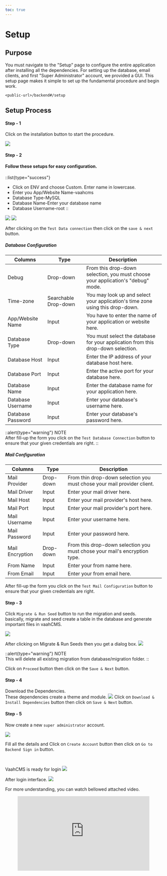 ```yaml
---
toc: true
---
```


# Setup


## Purpose

You must navigate to the "Setup" page to configure the 
entire application after installing all the dependencies.
For setting up the database, email clients, 
and first "Super Administrator" account, we provided a GUI. 
This setup page makes it simple to set up the fundamental procedure 
and begin work.

`<public-url>/backend#/setup`

## Setup Process

#### Step - 1

Click on the installation button to start the procedure.

<img src="/images/vaahcms-two/setup/install1.png">


#### Step - 2
#### Follow these setups for easy configuration.
::list{type="success"}
- Click on ENV and choose Custom. Enter name in lowercase.
- Enter you App/Website Name-vaahcms
- Database Type-MySQL
- Database Name-Enter your database name
- Database Username-root
::

<img src="/images/vaahcms-two/setup/custom.png">

<img src="/images/vaahcms-two/setup/test.png">

After clicking on the ```Test Data connection``` then click on the ```save & next``` button.

##### Database Configuration

| Columns    | Type  | Description                                                  |
| ------------- | -----|------------------------------------------------------- |
| Debug | Drop-down | From this drop-down selection, you must choose your application's "debug" mode. |
| Time-zone | Searchable Drop-down | You may look up and select your application's time zone using this drop-down. |
| App/Website Name| Input | You have to enter the name of your application or website here. |
| Database Type | Drop-down | You must select the database for your application from this drop-down selection. |
| Database Host | Input | Enter the IP address of your database host here. |
| Database Port | Input | Enter the active port for your database here. |
| Database Name | Input |Enter the database name for your application here. |
| Database Username | Input | Enter your database's username here. |
| Database Password | Input | Enter your database's password here. |

::alert{type="warning"}
NOTE   
After fill-up the form you click on the `Test Database Connection` button to ensure that your given credentials are right.
::


##### Mail Configuration

| Columns    | Type  | Description                                                  |
| ------------- | -----|------------------------------------------------------- |
| Mail Provider | Drop-down | From thin drop-down selection you must chose your mail provider client. |
| Mail Driver | Input | Enter your mail driver here. |
| Mail Host | Input | Enter your mail provider's host here. |
| Mail Port | Input | Enter your mail provider's port here. |
| Mail Username | Input | Enter your username here. |
| Mail Password | Input | Enter your password here. |
| Mail Encryption | Drop-down | From this drop-down selection you must chose your mail's encryption type. |
| From Name | Input | Enter your from name here. |
| From Email | Input | Enter your from email here. |

After fill-up the form you click on the `Test Mail Configuration` button to ensure that your given credentials are right.

#### Step - 3
Click ```Migrate & Run Seed``` button to run the migration and seeds.   
basically, migrate and seed create a table in the database and generate important files in vaahCMS.

<img src="/images/vaahcms-two/setup/migrate.png">

After clicking on Migrate & Run Seeds then you get a dialog box.
<img src="/images/vaahcms-two/setup/proceed.png">

::alert{type="warning"}
NOTE   
This will delete all existing migration from database/migration folder.
::

Click on ```Proceed``` button then click on the ```Save & Next``` button.


#### Step - 4
Download the Dependencies.   
These dependencies create a theme and module.
<img src="/images/vaahcms-two/setup/dependencies.png">
Click on ```Download & Install Dependencies``` button then click on ```Save & Next``` button.

#### Step - 5

Now create a new `super administrator` account.

<img src="/images/vaahcms-two/setup/admin.png">

Fill all the details and Click on ```Create Account``` button then click on ```Go to Backend Sign in``` button.

<br>

VaahCMS is ready for login
<img src="/images/vaahcms-two/setup/login.png">

After login interface.
<img src="/images/vaahcms-two/setup/login_dash.png">

For more understanding, you can watch bellowed attached video.

<figure class="video_container">
  <iframe src="https://img-v5.getdemo.dev/screenshot/complete_vaah_setup2.mp4" frameborder="0" allowfullscreen="true" style="width: 100%; aspect-ratio: 16/9;"> </iframe>
</figure>



